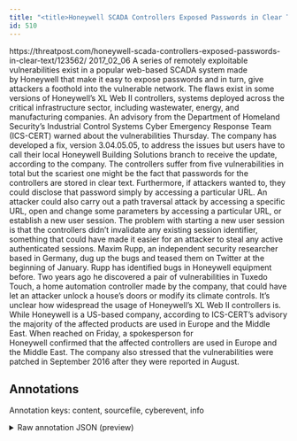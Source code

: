 ```yaml
---
title: "<title>Honeywell SCADA Controllers Exposed Passwords in Clear Text | Threatpost | The first stop for security news</title>"
id: 510
---
```


<title>Honeywell SCADA Controllers Exposed Passwords in Clear Text | Threatpost | The first stop for security news</title>
<source> https://threatpost.com/honeywell-scada-controllers-exposed-passwords-in-clear-text/123562/ </source>
<date> 2017_02_06 </date>
<text>
A series of remotely exploitable vulnerabilities exist in a popular web-based SCADA system made by Honeywell that make it easy to expose passwords and in turn, give attackers a foothold into the vulnerable network.
The flaws exist in some versions of Honeywell’s XL Web II controllers, systems deployed across the critical infrastructure sector, including wastewater, energy, and manufacturing companies.
An advisory from the Department of Homeland Security’s Industrial Control Systems Cyber Emergency Response Team (ICS-CERT) warned about the vulnerabilities Thursday.
The company has developed a fix, version 3.04.05.05, to address the issues but users have to call their local Honeywell Building Solutions branch to receive the update, according to the company.
The controllers suffer from five vulnerabilities in total but the scariest one might be the fact that passwords for the controllers are stored in clear text.
Furthermore, if attackers wanted to, they could disclose that password simply by accessing a particular URL.
An attacker could also carry out a path traversal attack by accessing a specific URL, open and change some parameters by accessing a particular URL, or establish a new user session.
The problem with starting a new user session is that the controllers didn’t invalidate any existing session identifier, something that could have made it easier for an attacker to steal any active authenticated sessions.
Maxim Rupp, an independent security researcher based in Germany, dug up the bugs and teased them on Twitter at the beginning of January.
Rupp has identified bugs in Honeywell equipment before.
Two years ago he discovered a pair of vulnerabilities in Tuxedo Touch, a home automation controller made by the company, that could have let an attacker unlock a house’s doors or modify its climate controls.
It’s unclear how widespread the usage of Honeywell’s XL Web II controllers is.
While Honeywell is a US-based company, according to ICS-CERT’s advisory the majority of the affected products are used in Europe and the Middle East.
When reached on Friday, a spokesperson for Honeywell confirmed that the affected controllers are used in Europe and the Middle East.
The company also stressed that the vulnerabilities were patched in September 2016 after they were reported in August.
</text>



## Annotations

Annotation keys: content, sourcefile, cyberevent, info

<details>
<summary>Raw annotation JSON (preview)</summary>

```json
{
  "content": "A series of remotely exploitable vulnerabilities exist in a popular web-based SCADA system made by\u00a0Honeywell that make it easy to expose passwords and in turn, give attackers a foothold into the vulnerable network. The flaws exist in some versions of Honeywell\u2019s XL Web II controllers, systems deployed across the critical infrastructure sector, including wastewater, energy, and manufacturing companies. An advisory from the Department of Homeland Security\u2019s Industrial Control Systems Cyber Emergency Response Team (ICS-CERT) warned about the vulnerabilities Thursday. The company has developed a fix, version 3.04.05.05, to address the issues but users have to call their local Honeywell Building Solutions branch to receive the update, according to the company. The controllers suffer from five vulnerabilities in total but the scariest one might be the fact that passwords for the controllers are stored in clear text. Furthermore, if attackers wanted to, they could disclose that password simply by accessing a particular URL. An attacker could also carry out a path traversal attack by accessing a specific URL, open and change some parameters by accessing a particular URL, or establish a new user session. The problem with starting a new user session is that the controllers didn\u2019t invalidate any existing session identifier, something that could have made it easier for an attacker to steal any active authenticated sessions. Maxim Rupp, an independent security researcher based in Germany, dug up the bugs and teased them on Twitter at the beginning of January. Rupp has identified bugs in Honeywell equipment before. Two years ago he discovered a pair of vulnerabilities in Tuxedo Touch, a home automation controller made by the company, that could have let an attacker unlock a house\u2019s doors or modify its climate controls. It\u2019s unclear how widespread the usage of Honeywell\u2019s XL Web II controllers is. While Honeywell is a US-based company, according to ICS-CERT\u2019s advisory the majority of the affected products are used in Europe and the Middle East. When reached on Friday, a spokesperson for Honeywell\u00a0confirmed\u00a0that the affected controllers are used in Europe and the Middle East. The company also stressed that the vulnerabilities were patched in September 2016 after they were reported in August.",
  "sourcefile": "510.txt",
  "cyberevent": {
    "hopper": [
      {
        "index": 0,
        "relation": "Same",
        "events": [
          {
            "index": "E4",
            "type": "Vulnerability-related",
            "realis": "Actual",
            "nugget": {
              "startOffset": 627,
              "index": "T13",
              "endOffset": 634,
              "text": "address"
            },
            "argument": [
              {
                "index": "T10",
                "external_reference": {
                  "dbpediaURI": "http://dbpedia.org/resource/Honeywell",
                  "wikidataid": "Q898208"
                },
                "endOffset": 690,
                "role": {
                  "type": "Releaser"
                },
                "text": "Honeywell",
                "startOffset": 681,
                "type": "Organization"
              },
              {
                "index": "T12",
                "text": "version 3.04.05.05",
                "endOffset": 622,
                "role": {
                  "type": "Patch-Number"
                },
                "startOffset": 604,
                "type": "Version"
              },
              {
                "index": "T11",
                "external_reference": {
                  "wikidataid": "Q783794"
                },
                "endOffset": 582,
                "role": {
                  "type": "Releaser"
                },
                "text": "company",
                "startOffset": 575,
                "type": "Organization"
              },
         
```
</details>

